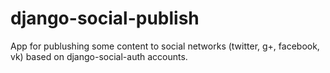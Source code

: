 django-social-publish
=====================

App for publushing some content to social networks (twitter, g+, facebook, vk) based on django-social-auth accounts.
